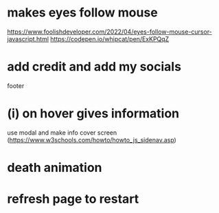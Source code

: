 # makes eyes follow mouse

https://www.foolishdeveloper.com/2022/04/eyes-follow-mouse-cursor-javascript.html
https://codepen.io/whipcat/pen/ExKPQqZ

# add credit and add my socials

footer

# (i) on hover gives information

use modal and make info cover screen
(https://www.w3schools.com/howto/howto_js_sidenav.asp)

# death animation

# refresh page to restart
